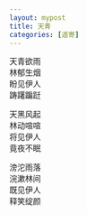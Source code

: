 ```yaml
---
layout: mypost
title: 天青
categories: [遥寄]
---
```

    
天青欲雨    
林郁生烟    
盼见伊人    
踌躇蹁跹    
    
天黑风起    
林动喧喧    
将见伊人    
竟夜不眠    
    
滂沱雨落    
浣漱林间    
既见伊人    
释笑绽颜    